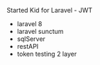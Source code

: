 Started Kid for Laravel - JWT

- laravel 8
- laravel sunctum
- sqlServer
- restAPI
- token testing 2 layer
